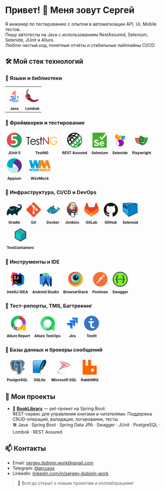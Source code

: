 # Привет! 👋 Меня зовут Сергей

Я инженер по тестированию с опытом в автоматизации API, UI, Mobile тестов. \
Пишу автотесты на Java с использованием RestAssured, Selenium, Selenide, JUnit и Allure. \
Люблю чистый код, понятные отчёты и стабильные пайплайны CI/CD.
<!--
Добавить что могу в настройку контейнеров, пайплайнов и интеграции
-->

## 🛠️ Мой стек технологий

### 🔹 Языки и библиотеки

<table border="0" style="border: none;">
  <tr>
    <td style="text-align: center; padding: 5px; border: none;">
      <img src="images/languages/icons8-java-48.png" alt="Java" title="Java" height="48"/><br>
      <sub><b>Java</b></sub>
    </td>
    <td style="text-align: center; padding: 5px; border: none;">
      <img src="images/languages/lombok.png" alt="Lombok" title="Lombok" height="48"/><br>
      <sub><b>Lombok</b></sub>
    </td>
  </tr>
</table>

### 🔹 Фреймворки и тестирование

<span style="display:inline-block; text-align:center; margin: 5px;">
  <img src="images/frameworks/junit5-logo.png" alt="JUnit 5" title="JUnit 5" height="48"/><br>
  <sub><b>JUnit 5</b></sub>
</span>

<span style="display:inline-block; text-align:center; margin: 5px;">
  <img src="images/frameworks/TestNG.png" alt="TestNG" title="TestNG" height="48"/><br>
  <sub><b>TestNG</b></sub>
</span>

<span style="display:inline-block; text-align:center; margin: 5px;">
  <img src="images/frameworks/rest_assured.png" alt="REST Assured" title="REST Assured" height="48"/><br>
  <sub><b>REST Assured</b></sub>
</span>

<span style="display:inline-block; text-align:center; margin: 5px;">
  <img src="images/frameworks/Selenium_Logo.png" alt="Selenium" title="Selenium" height="48"/><br>
  <sub><b>Selenium</b></sub>
</span>

<span style="display:inline-block; text-align:center; margin: 5px;">
  <img src="images/frameworks/selenide-logo-big.png" alt="Selenide" title="Selenide" height="48"/><br>
  <sub><b>Selenide</b></sub>
</span>

<span style="display:inline-block; text-align:center; margin: 5px;">
  <img src="images/frameworks/playwright-logo.svg" alt="Playwright" title="Playwright" height="48"/><br>
  <sub><b>Playwright</b></sub>
</span>

<span style="display:inline-block; text-align:center; margin: 5px;">
  <img src="images/frameworks/appium.svg" alt="Appium" title="Appium" height="48"/><br>
  <sub><b>Appium</b></sub>
</span>

<span style="display:inline-block; text-align:center; margin: 5px;">
  <img src="images/frameworks/WireMock_Logo.svg" alt="WireMock" title="WireMock" height="48"/><br>
  <sub><b>WireMock</b></sub>
</span>

### 🔹 Инфраструктура, CI/CD и DevOps

<span style="display:inline-block; text-align:center; margin: 5px;">
  <img src="images/infrastructure/gradle-original.svg" alt="Gradle" title="Gradle" height="48"/><br>
  <sub><b>Gradle</b></sub>
</span>

<span style="display:inline-block; text-align:center; margin: 5px;">
  <img src="images/infrastructure/git-original.svg" alt="Git" title="Git" height="48"/><br>
  <sub><b>Git</b></sub>
</span>

<span style="display:inline-block; text-align:center; margin: 5px;">
  <img src="images/infrastructure/docker-original.svg" alt="Docker" title="Docker" height="48"/><br>
  <sub><b>Docker</b></sub>
</span>

<span style="display:inline-block; text-align:center; margin: 5px;">
  <img src="images/infrastructure/jenkins-original.svg" alt="Jenkins" title="Jenkins" height="48"/><br>
  <sub><b>Jenkins</b></sub>
</span>

<span style="display:inline-block; text-align:center; margin: 5px;">
  <img src="images/infrastructure/gitlab-original.svg" alt="GitLab" title="GitLab" height="48"/><br>
  <sub><b>GitLab</b></sub>
</span>

<span style="display:inline-block; text-align:center; margin: 5px;">
  <img src="images/infrastructure/github-original.svg" alt="GitHub" title="GitHub" height="48"/><br>
  <sub><b>GitHub</b></sub>
</span>

<span style="display:inline-block; text-align:center; margin: 5px;">
  <img src="images/infrastructure/Selenoid.svg" alt="Selenoid" title="Selenoid" height="48"/><br>
  <sub><b>Selenoid</b></sub>
</span>

<span style="display:inline-block; text-align:center; margin: 5px;">
  <img src="images/infrastructure/TestContainers.png" alt="TestContainers" title="TestContainers" height="48"/><br>
  <sub><b>TestContainers</b></sub>
</span>

### 🔹 Инструменты и IDE

<span style="display:inline-block; text-align:center; margin: 5px;">
  <img src="images/ide/intellij-original.svg" alt="IntelliJ IDEA" title="IntelliJ IDEA" height="48"/><br>
  <sub><b>IntelliJ IDEA</b></sub>
</span>

<span style="display:inline-block; text-align:center; margin: 5px;">
  <img src="images/ide/androidstudio-original.svg" alt="Android Studio" title="Android Studio" height="48"/><br>
  <sub><b>Android Studio</b></sub>
</span>

<span style="display:inline-block; text-align:center; margin: 5px;">
  <img src="images/ide/browserstack.svg" alt="BrowserStack" title="BrowserStack" height="48"/><br>
  <sub><b>BrowserStack</b></sub>
</span>

<span style="display:inline-block; text-align:center; margin: 5px;">
  <img src="images/ide/postman-original.svg" alt="Postman" title="Postman" height="48"/><br>
  <sub><b>Postman</b></sub>
</span>

<span style="display:inline-block; text-align:center; margin: 5px;">
  <img src="images/ide/swagger-original.svg" alt="Swagger" title="Swagger" height="48"/><br>
  <sub><b>Swagger</b></sub>
</span>

### 🔹 Тест-репорты, TMS, Багтрекинг

<span style="display:inline-block; text-align:center; margin: 5px;">
  <img src="images/testreportsandtms/allureReport.png" alt="Allure Report" title="Allure Report" height="48"/><br>
  <sub><b>Allure Report</b></sub>
</span>

<span style="display:inline-block; text-align:center; margin: 5px;">
  <img src="images/testreportsandtms/allureTestOps.png" alt="Allure TestOps" title="Allure TestOps" height="48"/><br>
  <sub><b>Allure TestOps</b></sub>
</span>

<span style="display:inline-block; text-align:center; margin: 5px;">
  <img src="images/testreportsandtms/jira-original.svg" alt="Jira" title="Jira" height="48"/><br>
  <sub><b>Jira</b></sub>
</span>

<span style="display:inline-block; text-align:center; margin: 5px;">
  <img src="images/testreportsandtms/testit_logo_icon_blue.png" alt="TestIt" title="TestIt" height="48"/><br>
  <sub><b>TestIt</b></sub>
</span>

### 🔹 Базы данных и брокеры сообщений

<span style="display:inline-block; text-align:center; margin: 5px;">
  <img src="images/dbandbrokers/postgresql-original.svg" alt="PostgreSQL" title="PostgreSQL" height="48"/><br>
  <sub><b>PostgreSQL</b></sub>
</span>

<span style="display:inline-block; text-align:center; margin: 5px;">
  <img src="images/dbandbrokers/sqlite-original.svg" alt="SQLite" title="SQLite" height="48"/><br>
  <sub><b>SQLite</b></sub>
</span>

<span style="display:inline-block; text-align:center; margin: 5px;">
  <img src="images/dbandbrokers/microsoftsqlserver-original.svg" alt="Microsoft SQL" title="Microsoft SQL" height="48"/><br>
  <sub><b>Microsoft SQL</b></sub>
</span>

<span style="display:inline-block; text-align:center; margin: 5px;">
  <img src="images/dbandbrokers/rabbitmq-original.svg" alt="RabbitMQ" title="RabbitMQ" height="48"/><br>
  <sub><b>RabbitMQ</b></sub>
</span>

<!--
Icons here:
https://github.com/devicons/devicon/tree/master/icons
-->
<!--
Добавить ещё каким то способом дополнительные библиотеки, у которых нет картинок
Owner
jdbc
+ Пройтись по всем проектам, посмотреть, какие библиотеки там использованы
-->


## 📌 Мои проекты
- 🔹 **[BookLibrary](https://github.com/sergey-dubinin-work/qaguru_basic_homeTask_custom_Spring_API_Service_BookLibrary)** — pet-проект на Spring Boot:\
  REST-сервис для управления книгами и читателями. Поддержка CRUD-операций, валидация, логирование, тесты.  
  🛠 Java · Spring Boot · Spring Data JPA · Swagger · JUnit · PostgreSQL · Lombok · REST Assured
<!--
- - Автоматизация тестирования API - RestAssured
- Автоматизация тестирования WEB - Selenide
- Автоматизация тестирования WEB - Playwright
- Автоматизация тестирования MOBILE - Appium
- Веб сервис на Spring boot - Book Library
-->
## 📫 Контакты
- Email: sergey.dubinin.work@gmail.com
- Telegram: [@arcusss](https://t.me/arcusss)
- LinkedIn: [linkedin.com/in/sergey-dubinin-work](https://linkedin.com/in/sergey-dubinin-work)

> 🧠 Всегда открыт к новым проектам и коллаборациям!



<!--
**sergey-dubinin-work/sergey-dubinin-work** is a ✨ _special_ ✨ repository because its `README.md` (this file) appears on your GitHub profile.

Here are some ideas to get you started:

- 🔭 I’m currently working on ...
- 🌱 I’m currently learning ...
- 👯 I’m looking to collaborate on ...
- 🤔 I’m looking for help with ...
- 💬 Ask me about ...
- 📫 How to reach me: ...
- 😄 Pronouns: ...
- ⚡ Fun fact: ...
-->
